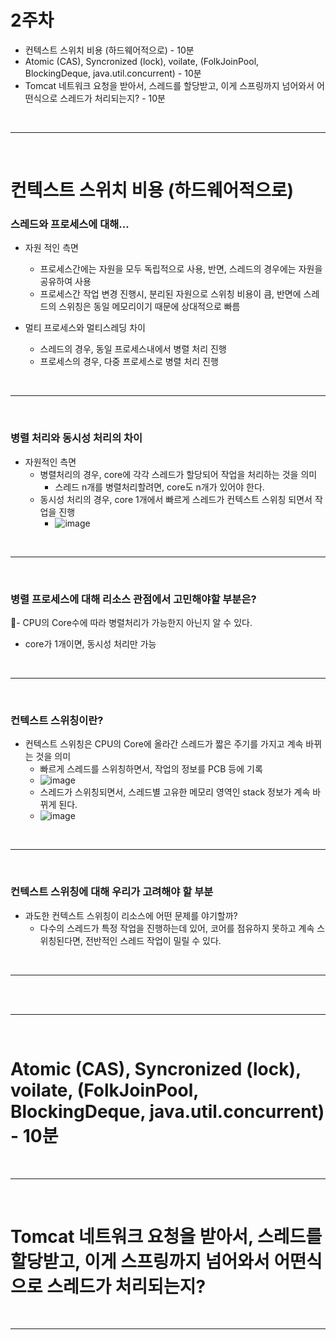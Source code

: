# 2주차

- 컨텍스트 스위치 비용 (하드웨어적으로) - 10분
- Atomic (CAS), Syncronized (lock), voilate, (FolkJoinPool, BlockingDeque, java.util.concurrent) - 10분
- Tomcat 네트워크 요청을 받아서, 스레드를 할당받고, 이게 스프링까지 넘어와서 어떤식으로 스레드가 처리되는지? - 10분

<br>
<hr>
<br>


# 컨텍스트 스위치 비용 (하드웨어적으로)

### 스레드와 프로세스에 대해...

- 자원 적인 측면
  - 프로세스간에는 자원을 모두 독립적으로 사용, 반면, 스레드의 경우에는 자원을 공유하여 사용
  - 프로세스간 작업 변경 진행시, 분리된 자원으로 스위칭 비용이 큼, 반면에 스레드의 스위칭은 동일 메모리이기 때문에 상대적으로 빠름

- 멀티 프로세스와 멀티스레딩 차이
  - 스레드의 경우, 동일 프로세스내에서 병렬 처리 진행
  - 프로세스의 경우, 다중 프로세스로 병렬 처리 진행

<br>
<hr>
<br>

### 병렬 처리와 동시성 처리의 차이

- 자원적인 측면
  - 병렬처리의 경우, core에 각각 스레드가 할당되어 작업을 처리하는 것을 의미
    - 스레드 n개를 병렬처리할려면, core도 n개가 있어야 한다.
  - 동시성 처리의 경우, core 1개에서 빠르게 스레드가 컨텍스트 스위칭 되면서 작업을 진행
    - ![image](https://github.com/user-attachments/assets/7e7e2086-b565-44e4-bc0e-0640dc4db033)

<br>
<hr>
<br>

### 병렬 프로세스에 대해 리소스 관점에서 고민해야할 부분은?

- CPU의 Core수에 따라 병렬처리가 가능한지 아닌지 알 수 있다.
  - core가 1개이면, 동시성 처리만 가능 

<br>
<hr>
<br>

### 컨텍스트 스위칭이란?

- 컨텍스트 스위칭은 CPU의 Core에 올라간 스레드가 짧은 주기를 가지고 계속 바뀌는 것을 의미
  - 빠르게 스레드를 스위칭하면서, 작업의 정보를 PCB 등에 기록
  - ![image](https://github.com/user-attachments/assets/2ba008c5-bccd-4024-8ef9-eccd3dfb450b)
  - 스레드가 스위칭되면서, 스레드별 고유한 메모리 영역인 stack 정보가 계속 바뀌게 된다.
  - ![image](https://github.com/user-attachments/assets/92b513f4-0ce3-4457-a348-c99727ae539c)

<br>
<hr>
<br>

### 컨텍스트 스위칭에 대해 우리가 고려해야 할 부분

- 과도한 컨텍스트 스위칭이 리소스에 어떤 문제를 야기할까?
  - 다수의 스레드가 특정 작업을 진행하는데 있어, 코어를 점유하지 못하고 계속 스위칭된다면, 전반적인 스레드 작업이 밀릴 수 있다.

<br>
<hr>
<br>




<br>
<hr>
<br>



# Atomic (CAS), Syncronized (lock), voilate, (FolkJoinPool, BlockingDeque, java.util.concurrent) - 10분

<br>
<hr>
<br>


# Tomcat 네트워크 요청을 받아서, 스레드를 할당받고, 이게 스프링까지 넘어와서 어떤식으로 스레드가 처리되는지?


<br>
<hr>
<br>
